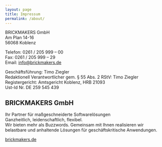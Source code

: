 ```yaml
---
layout: page
title: Impressum
permalink: /about/
---
```


BRICKMAKERS GmbH <br>
Am Plan 14-16 <br>
56068 Koblenz


Telefon: 0261 / 205 999 – 00 <br>
Fax: 0261 / 205 999 – 29 <br>
Email: info@brickmakers.de


Geschäftsführung: Timo Ziegler <br>
Redaktionell Verantwortlicher gem. § 55 Abs. 2 RStV: Timo Ziegler <br>
Registergericht: Amtsgericht Koblenz, HRB 21093 <br>
Ust-Id Nr. DE 259 545 439


## BRICKMAKERS GmbH

Ihr Partner für maßgeschneiderte Softwarelösungen <br>
Ganzheitlich, leidenschaftlich, flexibel. <br>
Wir bieten mehr als Buzzwords. Gemeinsam mit Ihnen realisieren wir belastbare und anhaltende Lösungen für geschäftskritische Anwendungen.

[brickmakers.de](https://www.brickmakers.de/)

